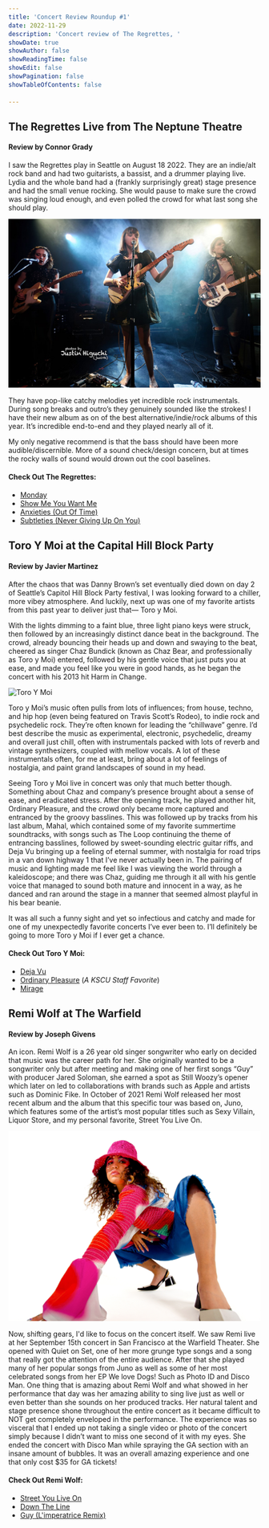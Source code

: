 ```yaml
---
title: 'Concert Review Roundup #1'
date: 2022-11-29
description: 'Concert review of The Regrettes, '
showDate: true
showAuthor: false
showReadingTime: false
showEdit: false
showPagination: false
showTableOfContents: false

---
```

## The Regrettes Live from The Neptune Theatre
#### Review by Connor Grady

I saw the Regrettes play in Seattle on August 18 2022. They are an indie/alt rock band and had two guitarists, a bassist, and a drummer playing live. Lydia and the whole band had a (frankly surprisingly great) stage presence and had the small venue rocking. She would pause to make sure the crowd was singing loud enough, and even polled the crowd for what last song she should play.

![The Regrettes](the-regrettes.jpg)

They have pop-like catchy melodies yet incredible rock instrumentals. During song breaks and outro’s they genuinely sounded like the strokes! I have their new album as on of the best alternative/indie/rock albums of this year. It’s incredible end-to-end and they played nearly all of it.

My only negative recommend is that the bass should have been more audible/discernible. More of a sound check/design concern, but at times the rocky walls of sound would drown out the cool baselines.

#### Check Out The Regrettes:  
- [Monday](https://open.spotify.com/track/55jtGKCCpLEV0zWFf97wVY?si=6a875292eade4aec)
- [Show Me You Want Me](https://open.spotify.com/track/527hCrRlmminMcon8EaPGB?si=9689bf850a8a4be3)
- [Anxieties (Out Of Time)](https://open.spotify.com/track/0y9Y03Nixt3fX18fQ1k2w9?si=99097a6b70cb499f)
- [Subtleties (Never Giving Up On You)](https://open.spotify.com/track/54HMbey4Tz59h5ktV0JxWl?si=21cad1f571324ebb)

## Toro Y Moi at the Capital Hill Block Party
#### Review by Javier Martinez

After the chaos that was Danny Brown’s set eventually died down on day 2 of Seattle’s Capitol Hill Block Party festival, I was looking forward to a chiller, more vibey atmosphere. And luckily, next up was one of my favorite artists from this past year to deliver just that— Toro y Moi.

With the lights dimming to a faint blue, three light piano keys were struck, then followed by an increasingly distinct dance beat in the background. The crowd, already bouncing their heads up and down and swaying to the beat, cheered as singer Chaz Bundick (known as Chaz Bear, and professionally as Toro y Moi) entered, followed by his gentle voice that just puts you at ease, and made you feel like you were in good hands, as he began the concert with his 2013 hit Harm in Change.

![Toro Y Moi](Toro-y-moi.jpg "Image Credits - Mitchell Connoll for Office Magazine")

Toro y Moi’s music often pulls from lots of influences; from house, techno, and hip hop (even being featured on Travis Scott’s Rodeo), to indie rock and psychedelic rock. They’re often known for leading the “chillwave” genre. I’d best describe the music as experimental, electronic, psychedelic, dreamy and overall just chill, often with instrumentals packed with lots of reverb and vintage synthesizers, coupled with mellow vocals. A lot of these instrumentals often, for me at least, bring about a lot of feelings of nostalgia, and paint grand landscapes of sound in my head. 

Seeing Toro y Moi live in concert was only that much better though. Something about Chaz and company’s presence brought about a sense of ease, and eradicated stress. After the opening track, he played another hit, Ordinary Pleasure, and the crowd only became more captured and entranced by the groovy basslines. This was followed up by tracks from his last album, Mahal, which contained some of my favorite summertime soundtracks, with songs such as The Loop continuing the theme of entrancing basslines, followed by sweet-sounding electric guitar riffs, and Deja Vu bringing up a feeling of eternal summer, with nostalgia for road trips in a van down highway 1 that I’ve never actually been in. The pairing of music and lighting made me feel like I was viewing the world through a kaleidoscope; and there was Chaz, guiding me through it all with his gentle voice that managed to sound both mature and innocent in a way, as he danced and ran around the stage in a manner that seemed almost playful in his bear beanie. 

It was all such a funny sight and yet so infectious and catchy and made for one of my unexpectedly favorite concerts I’ve ever been to. I’ll definitely be going to more Toro y Moi if I ever get a chance.

#### Check Out Toro Y Moi:
- [Deja Vu](https://open.spotify.com/track/3j01i0Kj2yxGJQdpp1nzdy?si=e0a1d409b27448b8)
- [Ordinary Pleasure](https://open.spotify.com/track/1r1BFALfShEfyv1aEs7MRW?si=41264bd017da426c) (_A KSCU Staff Favorite_)
- [Mirage](https://open.spotify.com/track/2MGGxOFsiv0SYQsdKwuE8H?si=f42f52d1072f41dd)

## Remi Wolf at The Warfield
#### Review by Joseph Givens

An icon. Remi Wolf is a 26 year old singer songwriter who early on decided that music was the career path for her. She originally wanted to be a songwriter only but after meeting and making one of her first songs “Guy” with producer Jared Soloman, she earned a spot as Still Woozy’s opener which later on led to collaborations with brands such as Apple and artists such as Dominic Fike. In October of 2021 Remi Wolf released her most recent album and the album that this specific tour was based on, Juno, which features some of the artist’s most popular titles such as Sexy Villain, Liquor Store, and my personal favorite, Street You Live On. 

![Remi Wolf](remi-wolf.jpg "Image Credits - Alma Rosaz")

Now, shifting gears, I'd like to focus on the concert itself. We saw Remi live at her September 15th concert in San Francisco at the Warfield Theater. She opened with Quiet on Set, one of her more grunge type songs and a song that really got the attention of the entire audience. After that she played many of her popular songs from Juno as well as some of her most celebrated songs from her EP We love Dogs! Such as Photo ID and Disco Man. One thing that is amazing about Remi Wolf and what showed in her performance that day was her amazing ability to sing live just as well or even better than she sounds on her produced tracks. Her natural talent and stage presence shone throughout the entire concert as it became difficult to NOT get completely enveloped in the performance. The experience was so visceral that I ended up not taking a single video or photo of the concert simply because I didn’t want to miss one second of it with my eyes. She ended the concert with Disco Man while spraying the GA section with an insane amount of bubbles. It was an overall amazing experience and one that only cost $35 for GA tickets!

#### Check Out Remi Wolf:
- [Street You Live On](https://open.spotify.com/track/0Rg7gsv3kLviC7jW6Jemv3?si=4902e13520c9444b)
- [Down The Line](https://open.spotify.com/track/2ZDRA0S22sue6jpghf2qol?si=6d677eeb2c1642c3)
- [Guy (L'imperatrice Remix)](https://open.spotify.com/track/5wsKiOZoRGpSbPS0bidI4D?si=ba340f9806414023)